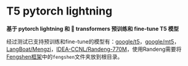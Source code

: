 # T5 pytorch lightning
**基于 pytorch lightning 和 🤗 transformers 预训练和 fine-tune T5 模型**

经过测试已支持预训练和fine-tune的模型有：[google/t5](https://huggingface.co/t5-base)，[google/mt5](https://huggingface.co/google/mt5-base)，[LangBoat/Mengzi](https://huggingface.co/Langboat/mengzi-t5-base)，[IDEA-CCNL/Randeng-770M](https://huggingface.co/IDEA-CCNL/Randeng-770M)，使用Randeng需要将[Fengshen框架](https://github.com/IDEA-CCNL/Fengshenbang-LM)中的`fengshen`文件夹放到根目录。